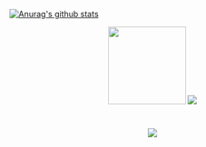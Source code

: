 [![Anurag's github stats](https://github-readme-stats.vercel.app/api?username=1x000)](https://github.com/anuraghazra/github-readme-stats)
<div align="center"> <img height="137px" src="https://github-readme-stats.vercel.app/api?username<div align="center"> <img src="https://stats.justsong.cn/api/bilibili/?id=698092884"> </div>
<h1 align="center"> <a href="https://sunguoqi.com/"> <img src="https://readme-typing-svg.herokuapp.com/?lines=(我怎么敢倒下我身后空无一人);&center=true&size=27"> </a> </h1>
